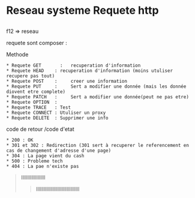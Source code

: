 # Reseau systeme Requete http

## 

 f12 => reseau

requete sont composer :

Methode

```
* Requete GET	    :	recuperation d'information
* Requete HEAD    :	recuperation d'information (moins utuliser recupere pas tout)
* Requete POST    : 	creer une information
* Requete PUT     : 	Sert a modifier une donnée (mais les donnée diovent etre complete)
* Requete PATCH   : 	Sert a modifier une donnée(peut ne pas etre)
* Requete OPTION  : 
* Requete TRACE   :	Test 
* Requete CONNECT :	Utuliser un proxy
* Requete DELETE  :	Supprimer une info
```

code de retour /code d'etat

```
* 200 : OK
* 301 et 302 : Redirection (301 sert à recuperer le referencement en cas de changement d'adresse d'une page)
* 304 : La page vient du cash
* 500 : Probleme tech 
* 404 : La pae n'existe pas
```
> lllllllllllllllllll
>> llllllllllllllllllllllllllllllllll
